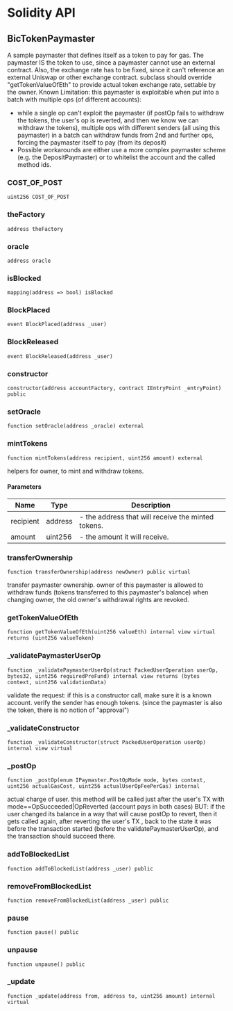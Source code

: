 # Solidity API

## BicTokenPaymaster

A sample paymaster that defines itself as a token to pay for gas.
The paymaster IS the token to use, since a paymaster cannot use an external contract.
Also, the exchange rate has to be fixed, since it can't reference an external Uniswap or other exchange contract.
subclass should override "getTokenValueOfEth" to provide actual token exchange rate, settable by the owner.
Known Limitation: this paymaster is exploitable when put into a batch with multiple ops (of different accounts):
- while a single op can't exploit the paymaster (if postOp fails to withdraw the tokens, the user's op is reverted,
  and then we know we can withdraw the tokens), multiple ops with different senders (all using this paymaster)
  in a batch can withdraw funds from 2nd and further ops, forcing the paymaster itself to pay (from its deposit)
- Possible workarounds are either use a more complex paymaster scheme (e.g. the DepositPaymaster) or
  to whitelist the account and the called method ids.

### COST_OF_POST

```solidity
uint256 COST_OF_POST
```

### theFactory

```solidity
address theFactory
```

### oracle

```solidity
address oracle
```

### isBlocked

```solidity
mapping(address => bool) isBlocked
```

### BlockPlaced

```solidity
event BlockPlaced(address _user)
```

### BlockReleased

```solidity
event BlockReleased(address _user)
```

### constructor

```solidity
constructor(address accountFactory, contract IEntryPoint _entryPoint) public
```

### setOracle

```solidity
function setOracle(address _oracle) external
```

### mintTokens

```solidity
function mintTokens(address recipient, uint256 amount) external
```

helpers for owner, to mint and withdraw tokens.

#### Parameters

| Name | Type | Description |
| ---- | ---- | ----------- |
| recipient | address | - the address that will receive the minted tokens. |
| amount | uint256 | - the amount it will receive. |

### transferOwnership

```solidity
function transferOwnership(address newOwner) public virtual
```

transfer paymaster ownership.
owner of this paymaster is allowed to withdraw funds (tokens transferred to this paymaster's balance)
when changing owner, the old owner's withdrawal rights are revoked.

### getTokenValueOfEth

```solidity
function getTokenValueOfEth(uint256 valueEth) internal view virtual returns (uint256 valueToken)
```

### _validatePaymasterUserOp

```solidity
function _validatePaymasterUserOp(struct PackedUserOperation userOp, bytes32, uint256 requiredPreFund) internal view returns (bytes context, uint256 validationData)
```

validate the request:
if this is a constructor call, make sure it is a known account.
verify the sender has enough tokens.
(since the paymaster is also the token, there is no notion of "approval")

### _validateConstructor

```solidity
function _validateConstructor(struct PackedUserOperation userOp) internal view virtual
```

### _postOp

```solidity
function _postOp(enum IPaymaster.PostOpMode mode, bytes context, uint256 actualGasCost, uint256 actualUserOpFeePerGas) internal
```

actual charge of user.
this method will be called just after the user's TX with mode==OpSucceeded|OpReverted (account pays in both cases)
BUT: if the user changed its balance in a way that will cause  postOp to revert, then it gets called again, after reverting
the user's TX , back to the state it was before the transaction started (before the validatePaymasterUserOp),
and the transaction should succeed there.

### addToBlockedList

```solidity
function addToBlockedList(address _user) public
```

### removeFromBlockedList

```solidity
function removeFromBlockedList(address _user) public
```

### pause

```solidity
function pause() public
```

### unpause

```solidity
function unpause() public
```

### _update

```solidity
function _update(address from, address to, uint256 amount) internal virtual
```

